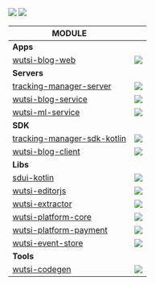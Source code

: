 [![](https://github.com/wutsi/wutsi-mono/actions/workflows/_master.yml/badge.svg)](https://github.com/wutsi/wutsi-mono/actions/workflows/_master.yml)
[![](https://github.com/wutsi/wutsi-mono/actions/workflows/_pull_request.yml/badge.svg)](https://github.com/wutsi/wutsi-mono/actions/workflows/_pull_request.yml)

| MODULE                                                         |                                                                                                                                                                                                              |
|----------------------------------------------------------------|--------------------------------------------------------------------------------------------------------------------------------------------------------------------------------------------------------------|
| **Apps**                                                       |
| [wutsi-blog-web](app/wutsi-blog-web)                           | [![](https://github.com/wutsi/wutsi-mono/actions/workflows/app-wutsi-blog-web-master.yml/badge.svg)](https://github.com/wutsi/wutsi-mono/actions/workflows/app-wutsi-blog-web-master.yml)                    |
| **Servers**                                                    |
| [tracking-manager-server](server/tracking-manager-server)      | [![](https://github.com/wutsi/wutsi-mono/actions/workflows/server-tracking-manager-master.yml/badge.svg)](https://github.com/wutsi/wutsi-mono/actions/workflows/server-tracking-manager-master.yml)          |
| [wutsi-blog-service](server/wutsi-blog-service)                | [![](https://github.com/wutsi/wutsi-mono/actions/workflows/server-wutsi-blog-service-master.yml/badge.svg)](https://github.com/wutsi/wutsi-mono/actions/workflows/server-wutsi-blog-service-master.yml)      |
| [wutsi-ml-service](server/wutsi-ml-service)                    | [![](https://github.com/wutsi/wutsi-mono/actions/workflows/server-wutsi-ml-service-master.yml/badge.svg)](https://github.com/wutsi/wutsi-mono/actions/workflows/server-wutsi-ml-service-master.yml)          |
| **SDK**                                                        |
| [tracking-manager-sdk-kotlin](sdk/tracking-manager-sdk-kotlin) | [![](https://github.com/wutsi/wutsi-mono/actions/workflows/sdk-tracking-manager-master.yml/badge.svg)](https://github.com/wutsi/wutsi-mono/actions/workflows/sdk-tracking-manager-master.yml)                |
| [wutsi-blog-client](sdk/wutsi-blog-client)                     | [![](https://github.com/wutsi/wutsi-mono/actions/workflows/sdk-wutsi-blog-client-master.yml/badge.svg)](https://github.com/wutsi/wutsi-mono/actions/workflows/sdk-wutsi-blog-client-master.yml)              |
| **Libs**                                                       |
| [sdui-kotlin](libs/sdui-kotlin)                                | [![](https://github.com/wutsi/wutsi-mono/actions/workflows/libs-sdui-kotlin-master.yml/badge.svg)](https://github.com/wutsi/wutsi-mono/actions/workflows/libs-sdui-kotlin-master.yml)                        |
| [wutsi-editorjs](libs/wutsi-editorjs)                          | [![](https://github.com/wutsi/wutsi-mono/actions/workflows/libs-wutsi-editorjs-master.yml/badge.svg)](https://github.com/wutsi/wutsi-mono/actions/workflows/libs-wutsi-editorjs-master.yml)                  |
| [wutsi-extractor](libs/wutsi-extractor)                        | [![](https://github.com/wutsi/wutsi-mono/actions/workflows/libs-wutsi-extractor-master.yml/badge.svg)](https://github.com/wutsi/wutsi-mono/actions/workflows/libs-wutsi-extractor-master.yml)                |
| [wutsi-platform-core](libs/wutsi-platform-core)                | [![](https://github.com/wutsi/wutsi-mono/actions/workflows/libs-wutsi-platform-core-master.yml/badge.svg)](https://github.com/wutsi/wutsi-mono/actions/workflows/libs-wutsi-platform-core-master.yml)        |
| [wutsi-platform-payment](libs/wutsi-platform-payment)          | [![](https://github.com/wutsi/wutsi-mono/actions/workflows/libs-wutsi-platform-payment-master.yml/badge.svg)](https://github.com/wutsi/wutsi-mono/actions/workflows/libs-wutsi-platform-payment-master.yml)  |
| [wutsi-event-store](libs/wutsi-event-store)                    | [![](https://github.com/wutsi/wutsi-mono/actions/workflows/libs-wutsi-event-store-master.yml/badge.svg)](https://github.com/wutsi/wutsi-mono/actions/workflows/libs-wutsi-event-store-master.yml)            |
| **Tools**                                                      |
| [wutsi-codegen](tools/wutsi-codegen)                           | [![](https://github.com/wutsi/wutsi-mono/actions/workflows/tools-wutsi-codegen-master.yml/badge.svg)](https://github.com/wutsi/wutsi-mono/actions/workflows/tools-wutsi-codegen-master.yml)                  |
